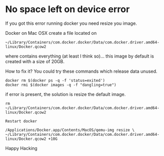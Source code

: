 # No space left on device error

If you got this error running docker you need resize you image.

Docker on Mac OSX create a file located on 
```
~/Library/Containers/com.docker.docker/Data/com.docker.driver.amd64-linux/Docker.qcow2
``` 
where contains everything (at least I think so)... this image by default is created with a size of 20GB.

How to fix it?
You could try these commands which release data unused. 

```
docker rm $(docker ps -q -f 'status=exited')
docker rmi $(docker images -q -f "dangling=true")
```

if error is present, the solution is resize the default image.

```
rm ~/Library/Containers/com.docker.docker/Data/com.docker.driver.amd64-linux/Docker.qcow2
```

```
Restart docker
```

```
/Applications/Docker.app/Contents/MacOS/qemu-img resize \ 
~/Library/Containers/com.docker.docker/Data/com.docker.driver.amd64-linux/Docker.qcow2 +10G
```

Happy Hacking
